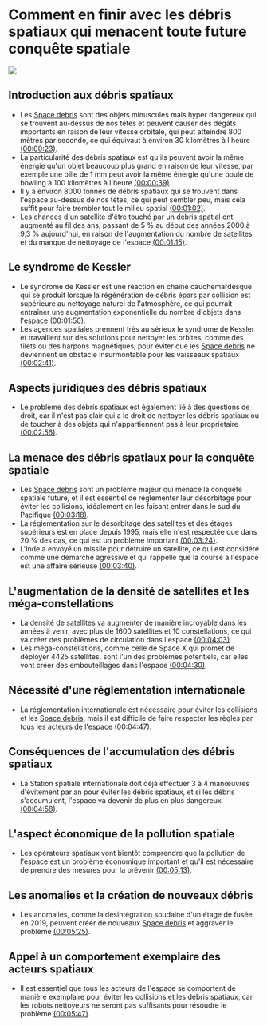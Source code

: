 
# Comment en finir avec les débris spatiaux qui menacent toute future conquête spatiale
![](https://i.ytimg.com/vi/q7IerRMAcno/hqdefault.jpg)



## Introduction aux débris spatiaux
- Les [Space debris](https://en.wikipedia.org/wiki/Space_debris) sont des objets minuscules mais hyper dangereux qui se trouvent au-dessus de nos têtes et peuvent causer des dégâts importants en raison de leur vitesse orbitale, qui peut atteindre 800 mètres par seconde, ce qui équivaut à environ 30 kilomètres à l'heure [(00:00:23)](https://www.youtube.com/watch?v=q7IerRMAcno&t=23s).
- La particularité des débris spatiaux est qu'ils peuvent avoir la même énergie qu'un objet beaucoup plus grand en raison de leur vitesse, par exemple une bille de 1 mm peut avoir la même énergie qu'une boule de bowling à 100 kilomètres à l'heure [(00:00:39)](https://www.youtube.com/watch?v=q7IerRMAcno&t=39s).
- Il y a environ 8000 tonnes de débris spatiaux qui se trouvent dans l'espace au-dessus de nos têtes, ce qui peut sembler peu, mais cela suffit pour faire trembler tout le milieu spatial [(00:01:02)](https://www.youtube.com/watch?v=q7IerRMAcno&t=62s).
- Les chances d'un satellite d'être touché par un débris spatial ont augmenté au fil des ans, passant de 5 % au début des années 2000 à 9,3 % aujourd'hui, en raison de l'augmentation du nombre de satellites et du manque de nettoyage de l'espace [(00:01:15)](https://www.youtube.com/watch?v=q7IerRMAcno&t=75s).

## Le syndrome de Kessler
- Le syndrome de Kessler est une réaction en chaîne cauchemardesque qui se produit lorsque la régénération de débris épars par collision est supérieure au nettoyage naturel de l'atmosphère, ce qui pourrait entraîner une augmentation exponentielle du nombre d'objets dans l'espace [(00:01:50)](https://www.youtube.com/watch?v=q7IerRMAcno&t=110s).
- Les agences spatiales prennent très au sérieux le syndrome de Kessler et travaillent sur des solutions pour nettoyer les orbites, comme des filets ou des harpons magnétiques, pour éviter que les [Space debris](https://en.wikipedia.org/wiki/Space_debris) ne deviennent un obstacle insurmontable pour les vaisseaux spatiaux [(00:02:41)](https://www.youtube.com/watch?v=q7IerRMAcno&t=161s).

## Aspects juridiques des débris spatiaux
- Le problème des débris spatiaux est également lié à des questions de droit, car il n'est pas clair qui a le droit de nettoyer les débris spatiaux ou de toucher à des objets qui n'appartiennent pas à leur propriétaire [(00:02:56)](https://www.youtube.com/watch?v=q7IerRMAcno&t=176s).

## La menace des débris spatiaux pour la conquête spatiale
- Les [Space debris](https://en.wikipedia.org/wiki/Space_debris) sont un problème majeur qui menace la conquête spatiale future, et il est essentiel de réglementer leur désorbitage pour éviter les collisions, idéalement en les faisant entrer dans le sud du Pacifique [(00:03:18)](https://www.youtube.com/watch?v=q7IerRMAcno&t=198s).
- La réglementation sur le désorbitage des satellites et des étages supérieurs est en place depuis 1995, mais elle n'est respectée que dans 20 % des cas, ce qui est un problème important [(00:03:24)](https://www.youtube.com/watch?v=q7IerRMAcno&t=204s).
- L'Inde a envoyé un missile pour détruire un satellite, ce qui est considéré comme une démarche agressive et qui rappelle que la course à l'espace est une affaire sérieuse [(00:03:40)](https://www.youtube.com/watch?v=q7IerRMAcno&t=220s).

## L'augmentation de la densité de satellites et les méga-constellations
- La densité de satellites va augmenter de manière incroyable dans les années à venir, avec plus de 1600 satellites et 10 constellations, ce qui va créer des problèmes de circulation dans l'espace [(00:04:03)](https://www.youtube.com/watch?v=q7IerRMAcno&t=243s).
- Les méga-constellations, comme celle de Space X qui promet de déployer 4425 satellites, sont l'un des problèmes potentiels, car elles vont créer des embouteillages dans l'espace [(00:04:30)](https://www.youtube.com/watch?v=q7IerRMAcno&t=270s).

## Nécessité d'une réglementation internationale
- La réglementation internationale est nécessaire pour éviter les collisions et les [Space debris](https://en.wikipedia.org/wiki/Space_debris), mais il est difficile de faire respecter les règles par tous les acteurs de l'espace [(00:04:47)](https://www.youtube.com/watch?v=q7IerRMAcno&t=287s).

## Conséquences de l'accumulation des débris spatiaux
- La Station spatiale internationale doit déjà effectuer 3 à 4 manœuvres d'évitement par an pour éviter les débris spatiaux, et si les débris s'accumulent, l'espace va devenir de plus en plus dangereux [(00:04:58)](https://www.youtube.com/watch?v=q7IerRMAcno&t=298s).

## L'aspect économique de la pollution spatiale
- Les opérateurs spatiaux vont bientôt comprendre que la pollution de l'espace est un problème économique important et qu'il est nécessaire de prendre des mesures pour la prévenir [(00:05:13)](https://www.youtube.com/watch?v=q7IerRMAcno&t=313s).

## Les anomalies et la création de nouveaux débris
- Les anomalies, comme la désintégration soudaine d'un étage de fusée en 2019, peuvent créer de nouveaux [Space debris](https://en.wikipedia.org/wiki/Space_debris) et aggraver le problème [(00:05:25)](https://www.youtube.com/watch?v=q7IerRMAcno&t=325s).

## Appel à un comportement exemplaire des acteurs spatiaux
- Il est essentiel que tous les acteurs de l'espace se comportent de manière exemplaire pour éviter les collisions et les débris spatiaux, car les robots nettoyeurs ne seront pas suffisants pour résoudre le problème [(00:05:47)](https://www.youtube.com/watch?v=q7IerRMAcno&t=347s).
